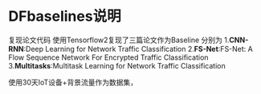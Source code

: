 # DFbaselines说明

复现论文代码
使用Tensorflow2复现了三篇论文作为Baseline
分别为
1.**CNN-RNN**:Deep Learning for Network Traffic Classification
2.**FS-Net**:FS-Net: A Flow Sequence Network For Encrypted Traffic Classification
3.**Multitasks**:Multitask Learning for Network Traffic Classification

使用30天IoT设备+背景流量作为数据集，
